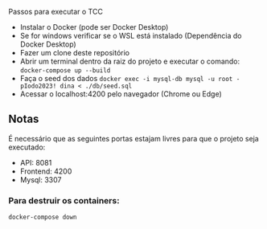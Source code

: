 Passos para executar o TCC

* Instalar o Docker (pode ser Docker Desktop)
* Se for windows verificar se o WSL está instalado (Dependência do Docker Desktop)
* Fazer um clone deste repositório
* Abrir um terminal dentro da raiz do projeto e executar o comando: 
`docker-compose up --build`
* Faça o seed dos dados
`docker exec -i mysql-db mysql -u root -pIodo2023! dina < ./db/seed.sql`
* Acessar o localhost:4200 pelo navegador (Chrome ou Edge)

## Notas

É necessário que as seguintes portas estajam livres para que o projeto seja executado:

* API: 8081
* Frontend: 4200
* Mysql: 3307

### Para destruir os containers:

`docker-compose down`
